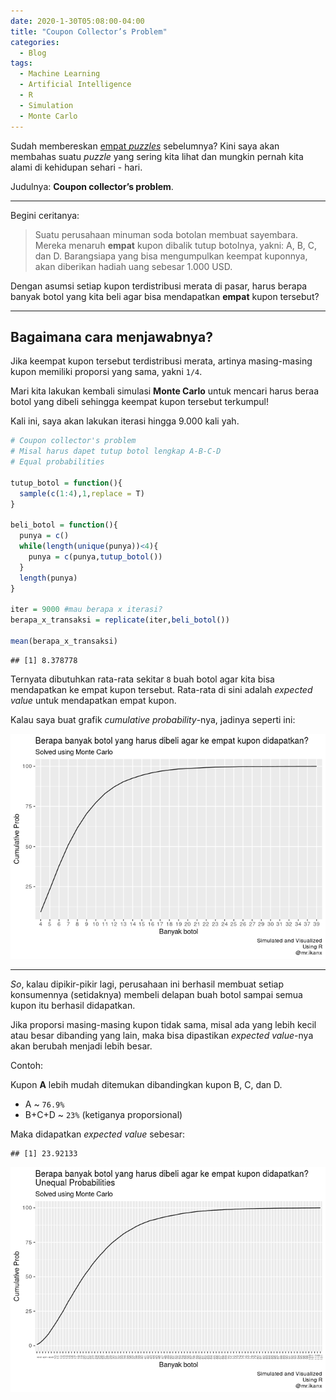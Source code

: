 ```yaml
---
date: 2020-1-30T05:08:00-04:00
title: "Coupon Collector’s Problem"
categories:
  - Blog
tags:
  - Machine Learning
  - Artificial Intelligence
  - R
  - Simulation
  - Monte Carlo
---
```


Sudah membereskan [empat
*puzzles*](https://ikanx101.github.io/tags/#monte-carlo) sebelumnya?
Kini saya akan membahas suatu *puzzle* yang sering kita lihat dan
mungkin pernah kita alami di kehidupan sehari - hari.

Judulnya: **Coupon collector’s problem**.

-----

Begini ceritanya:

> Suatu perusahaan minuman soda botolan membuat sayembara. Mereka
> menaruh **empat** kupon dibalik tutup botolnya, yakni: A, B, C, dan D.
> Barangsiapa yang bisa mengumpulkan keempat kuponnya, akan diberikan
> hadiah uang sebesar 1.000 USD.

Dengan asumsi setiap kupon terdistribusi merata di pasar, harus berapa
banyak botol yang kita beli agar bisa mendapatkan __empat__ kupon tersebut?

-----

## Bagaimana cara menjawabnya?

Jika keempat kupon tersebut terdistribusi merata, artinya masing-masing
kupon memiliki proporsi yang sama, yakni `1/4`.

Mari kita lakukan kembali simulasi **Monte Carlo** untuk mencari harus
beraa botol yang dibeli sehingga keempat kupon tersebut terkumpul\!

Kali ini, saya akan lakukan iterasi hingga 9.000 kali yah.

``` r
# Coupon collector's problem
# Misal harus dapet tutup botol lengkap A-B-C-D
# Equal probabilities

tutup_botol = function(){
  sample(c(1:4),1,replace = T)
}

beli_botol = function(){
  punya = c()
  while(length(unique(punya))<4){
    punya = c(punya,tutup_botol())
  }
  length(punya)
}

iter = 9000 #mau berapa x iterasi?
berapa_x_transaksi = replicate(iter,beli_botol())

mean(berapa_x_transaksi)
```

    ## [1] 8.378778

Ternyata dibutuhkan rata-rata sekitar `8` buah botol agar kita bisa
mendapatkan ke empat kupon tersebut. Rata-rata di sini adalah *expected
value* untuk mendapatkan empat kupon.

Kalau saya buat grafik *cumulative probability*-nya, jadinya seperti
ini:

![simulesyen](https://raw.githubusercontent.com/ikanx101/belajaR/master/Bukan%20Infografis/puzzles/Coupon%20Collector/blog-postin_files/figure-gfm/unnamed-chunk-2-1.png)

-----

*So*, kalau dipikir-pikir lagi, perusahaan ini berhasil membuat setiap
konsumennya (setidaknya) membeli delapan buah botol sampai semua kupon
itu berhasil didapatkan.

Jika proporsi masing-masing kupon tidak sama, misal ada yang lebih kecil
atau besar dibanding yang lain, maka bisa dipastikan *expected
value*-nya akan berubah menjadi lebih besar.

Contoh:

Kupon **A** lebih mudah ditemukan dibandingkan kupon B, C, dan D.

  - A ~ `76.9%`
  - B+C+D ~ `23%` (ketiganya proporsional)

Maka didapatkan *expected value* sebesar:

    ## [1] 23.92133

![simulesyen](https://raw.githubusercontent.com/ikanx101/belajaR/master/Bukan%20Infografis/puzzles/Coupon%20Collector/blog-postin_files/figure-gfm/unnamed-chunk-3-1.png)

